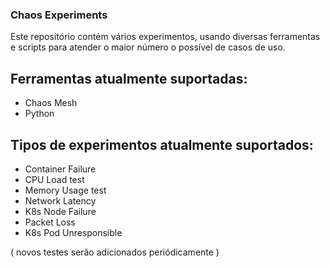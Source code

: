 ### Chaos Experiments
Este repositório contém vários experimentos, usando diversas ferramentas e scripts para atender o maior número o possível de casos de uso.

Ferramentas atualmente suportadas:
---
- Chaos Mesh
- Python

Tipos de experimentos atualmente suportados:
---
- Container Failure
- CPU Load test
- Memory Usage test
- Network Latency
- K8s Node Failure
- Packet Loss
- K8s Pod Unresponsible

( novos testes serão adicionados periódicamente )